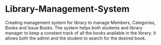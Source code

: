 # Library-Management-System
Creating management system for library to manage Members, Categories, Books and Issue Books. The system helps both students and library manager to keep a constant track of all the books available in the library. It allows both the admin and the student to search for the desired book.
